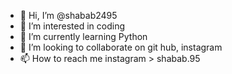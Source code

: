 - 👋 Hi, I’m @shabab2495
- 👀 I’m interested in coding
- 🌱 I’m currently learning Python
- 💞️ I’m looking to collaborate on git hub, instagram
- 📫 How to reach me instagram > shabab.95 

<!---
shabab2495/shabab2495 is a ✨ special ✨ repository because its `README.md` (this file) appears on your GitHub profile.
You can click the Preview link to take a look at your changes.
--->

